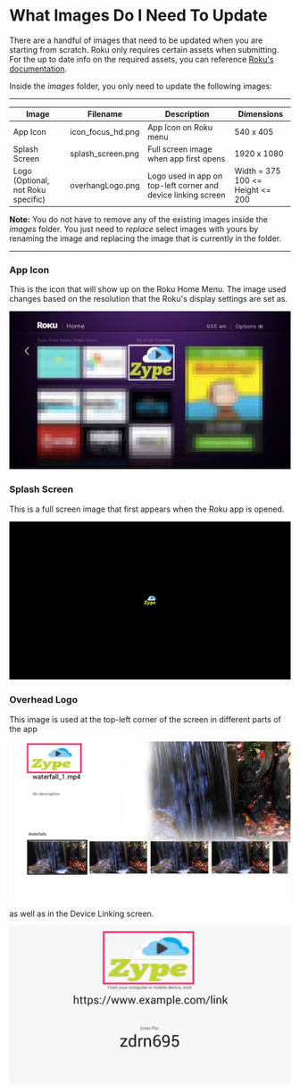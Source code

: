 # What Images Do I Need To Update

There are a handful of images that need to be updated when you are starting from scratch. Roku only requires certain assets when submitting. For the up to date info on the required assets, you can reference [Roku's documentation](https://github.com/rokudev/docs/blob/master/develop/specifications/manifest.md).

Inside the _images_ folder, you only need to update the following images:

---

| Image         | Filename          | Description                                                     | Dimensions                        |
|---------------|-------------------|-----------------------------------------------------------------|-----------------------------------|
| App Icon      | icon_focus_hd.png | App Icon on Roku menu                                           | 540 x 405                         |
| Splash Screen | splash_screen.png | Full screen image  when app first opens                         | 1920 x 1080                       |
| Logo <br>(Optional, not Roku specific)         | overhangLogo.png  | Logo used in app on  top-left corner and  device linking screen | Width = 375  <br> 100 <= Height <= 200 |

__Note:__ You do not have to remove any of the existing images inside the _images_ folder. You just need to _replace_ select images with yours by renaming the image and replacing the image that is currently in the folder.

---

### App Icon

This is the icon that will show up on the Roku Home Menu. The image used changes based on the resolution that the Roku's display settings are set as.

![Image of Roku Home Menu](images/roku-app-icon.jpg)

### Splash Screen

This is a full screen image that first appears when the Roku app is opened.

![Image of Roku Splash Screen](images/roku-splash-screen.jpg)

### Overhead Logo

This image is used at the top-left corner of the screen in different parts of the app

![Image of Overhead Logo](images/roku-overhead-logo.jpg)

as well as in the Device Linking screen.

![Image of Logo in Device Linking Screen](images/roku-device-linking.jpg)
